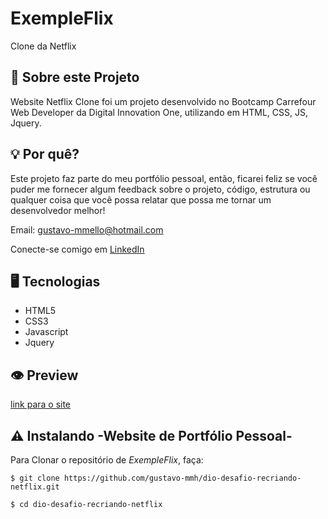 # ExempleFlix

Clone da Netflix

## 📌 Sobre este Projeto

Website Netflix Clone foi um projeto desenvolvido no Bootcamp Carrefour Web Developer da Digital Innovation One, utilizando em HTML, CSS, JS, Jquery.

## 💡 Por quê?

Este projeto faz parte do meu portfólio pessoal, então, ficarei feliz se você puder me fornecer algum feedback sobre o projeto, código, estrutura ou qualquer coisa que você possa relatar que possa me tornar um desenvolvedor melhor!

Email: gustavo-mmello@hotmail.com

Conecte-se comigo em [LinkedIn](https://www.linkedin.com/in/gustavo-m-mello/)

## 🖥️ Tecnologias

- HTML5
- CSS3
- Javascript
- Jquery

## 👁 Preview 

[link para o site](https://gustavo-mmh.github.io/exempleflix/)

## ⚠️ Instalando -Website de Portfólio Pessoal-

Para Clonar o repositório de *ExempleFlix*, faça:

```
$ git clone https://github.com/gustavo-mmh/dio-desafio-recriando-netflix.git

$ cd dio-desafio-recriando-netflix

```
